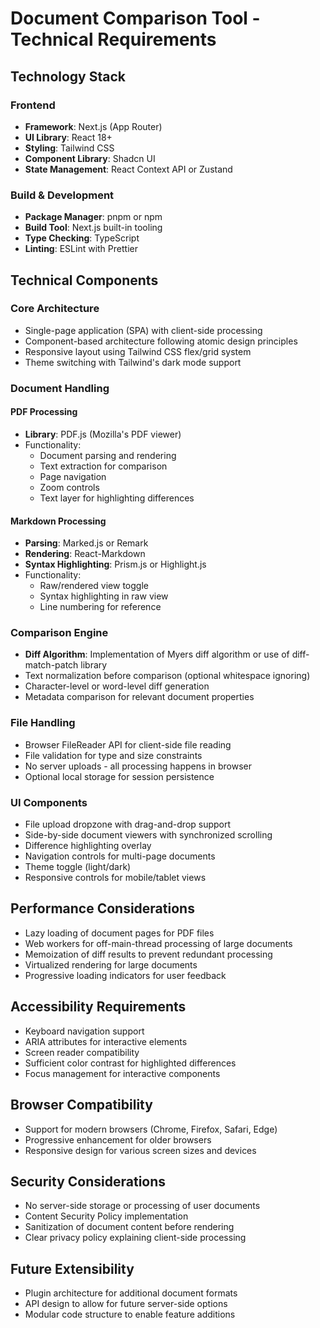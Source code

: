 # Document Comparison Tool - Technical Requirements

## Technology Stack

### Frontend
- **Framework**: Next.js (App Router)
- **UI Library**: React 18+
- **Styling**: Tailwind CSS
- **Component Library**: Shadcn UI
- **State Management**: React Context API or Zustand

### Build & Development
- **Package Manager**: pnpm or npm
- **Build Tool**: Next.js built-in tooling
- **Type Checking**: TypeScript
- **Linting**: ESLint with Prettier

## Technical Components

### Core Architecture
- Single-page application (SPA) with client-side processing
- Component-based architecture following atomic design principles
- Responsive layout using Tailwind CSS flex/grid system
- Theme switching with Tailwind's dark mode support

### Document Handling

#### PDF Processing
- **Library**: PDF.js (Mozilla's PDF viewer)
- Functionality:
  - Document parsing and rendering
  - Text extraction for comparison
  - Page navigation
  - Zoom controls
  - Text layer for highlighting differences

#### Markdown Processing
- **Parsing**: Marked.js or Remark
- **Rendering**: React-Markdown
- **Syntax Highlighting**: Prism.js or Highlight.js
- Functionality:
  - Raw/rendered view toggle
  - Syntax highlighting in raw view
  - Line numbering for reference

### Comparison Engine
- **Diff Algorithm**: Implementation of Myers diff algorithm or use of diff-match-patch library
- Text normalization before comparison (optional whitespace ignoring)
- Character-level or word-level diff generation
- Metadata comparison for relevant document properties

### File Handling
- Browser FileReader API for client-side file reading
- File validation for type and size constraints
- No server uploads - all processing happens in browser
- Optional local storage for session persistence

### UI Components
- File upload dropzone with drag-and-drop support
- Side-by-side document viewers with synchronized scrolling
- Difference highlighting overlay
- Navigation controls for multi-page documents
- Theme toggle (light/dark)
- Responsive controls for mobile/tablet views

## Performance Considerations
- Lazy loading of document pages for PDF files
- Web workers for off-main-thread processing of large documents
- Memoization of diff results to prevent redundant processing
- Virtualized rendering for large documents
- Progressive loading indicators for user feedback

## Accessibility Requirements
- Keyboard navigation support
- ARIA attributes for interactive elements
- Screen reader compatibility
- Sufficient color contrast for highlighted differences
- Focus management for interactive components

## Browser Compatibility
- Support for modern browsers (Chrome, Firefox, Safari, Edge)
- Progressive enhancement for older browsers
- Responsive design for various screen sizes and devices

## Security Considerations
- No server-side storage or processing of user documents
- Content Security Policy implementation
- Sanitization of document content before rendering
- Clear privacy policy explaining client-side processing

## Future Extensibility
- Plugin architecture for additional document formats
- API design to allow for future server-side options
- Modular code structure to enable feature additions 
